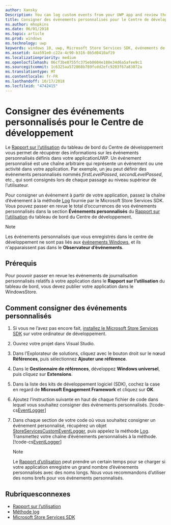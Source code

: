 ```yaml
---
author: Xansky
Description: You can log custom events from your UWP app and review those events in the Usage report on the Windows Dev Center dashboard.
title: Consigner des événements personnalisés pour le Centre de développement
ms.author: mhopkins
ms.date: 06/01/2018
ms.topic: article
ms.prod: windows
ms.technology: uwp
keywords: windows 10, uwp, Microsoft Store Services SDK, événements de journal
ms.assetid: 4aa591e0-c22a-4c90-b316-0b5d0410af19
ms.localizationpriority: medium
ms.openlocfilehash: 06cf3be8755fc375eb0604e188e34d6a5afee9c1
ms.sourcegitcommit: 1c6325aa572868b789fcdd2efc9203f67a83872a
ms.translationtype: MT
ms.contentlocale: fr-FR
ms.lasthandoff: 10/17/2018
ms.locfileid: "4742415"
---
```

# <a name="log-custom-events-for-dev-center"></a>Consigner des événements personnalisés pour le Centre de développement

Le [Rapport sur l’utilisation](https://msdn.microsoft.com/windows/uwp/publish/usage-report) du tableau de bord du Centre de développement vous permet de récupérer des informations sur les événements personnalisés définis dans votre applicationUWP. Un événement personnalisé est une chaîne arbitraire qui représente un événement ou une activité dans votre application. Par exemple, un jeu peut définir des événements personnalisés nommés *firstLevelPassed*, *secondLevelPassed*, etc., qui sont consignés lors de chaque passage au niveau supérieur de l’utilisateur.

Pour consigner un événement à partir de votre application, passez la chaîne d’événement à la méthode [Log](https://docs.microsoft.com/uwp/api/microsoft.services.store.engagement.storeservicescustomeventlogger.log) fournie par le Microsoft Store Services SDK. Vous pouvez passer en revue le total d’occurrences de vos événements personnalisés dans la section **Événements personnalisés** du [Rapport sur l’utilisation](https://msdn.microsoft.com/windows/uwp/publish/usage-report) du tableau de bord du Centre de développement.

> [!NOTE]
> Les événements personnalisés que vous enregistrés dans le centre de développement ne sont pas liés aux [événements Windows](https://msdn.microsoft.com/library/windows/desktop/aa964766.aspx), et ils n'apparaissent pas dans le **Observateur d’événements**.

## <a name="prerequisites"></a>Prérequis

Pour pouvoir passer en revue les événements de journalisation personnalisés relatifs à votre application dans le **Rapport sur l’utilisation** du tableau de bord, vous devez publier votre application dans le WindowsStore.

## <a name="how-to-log-custom-events"></a>Comment consigner des événements personnalisés

1. Si vous ne l’avez pas encore fait, [installez le Microsoft Store Services SDK](microsoft-store-services-sdk.md#install-the-sdk) sur votre ordinateur de développement.

2. Ouvrez votre projet dans Visual Studio.

3. Dans l’Explorateur de solutions, cliquez avec le bouton droit sur le nœud **Références**, puis sélectionnez **Ajouter une référence**.

4. Dans le **Gestionnaire de références**, développez **Windows universel**, puis cliquez sur **Extensions**.

5. Dans la liste des kits de développement logiciel (SDK), cochez la case en regard de **Microsoft Engagement Framework** et cliquez sur **OK**.

6. Ajoutez l’instruction suivante en haut de chaque fichier de code dans lequel vous souhaitez consigner des événements personnalisés.
    [!code-cs[EventLogger](./code/StoreSDKSamples/cs/LogEvents.cs#EngagementNamespace)]

7. Dans chaque section de votre code où vous souhaitez consigner un événement personnalisé, récupérez un objet [StoreServicesCustomEventLogger](https://docs.microsoft.com/uwp/api/microsoft.services.store.engagement.storeservicescustomeventlogger.log), puis appelez la méthode [Log](https://docs.microsoft.com/uwp/api/microsoft.services.store.engagement.storeservicescustomeventlogger.log). Transmettez votre chaîne d’événements personnalisés à la méthode.
    [!code-cs[EventLogger](./code/StoreSDKSamples/cs/LogEvents.cs#Log)]

    > [!NOTE]
    > Le [Rapport d’utilisation](https://msdn.microsoft.com/windows/uwp/publish/usage-report) peut prendre un certain temps pour se charger si votre application enregistre un grand nombre d’événements personnalisés avec des noms longs. Nous vous recommandons d’utiliser des noms brefs pour vos événements personnalisés. 

## <a name="related-topics"></a>Rubriquesconnexes

* [Rapport sur l’utilisation](https://msdn.microsoft.com/windows/uwp/publish/usage-report)
* [Méthode log](https://docs.microsoft.com/uwp/api/microsoft.services.store.engagement.storeservicescustomeventlogger.log)
* [Microsoft Store Services SDK](https://msdn.microsoft.com/windows/uwp/monetize/microsoft-store-services-sdk)
